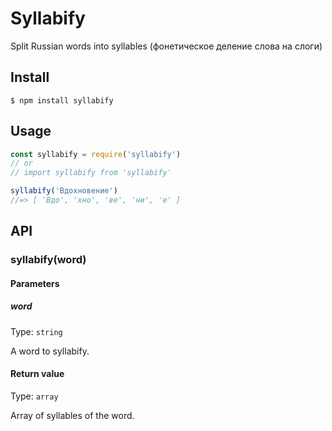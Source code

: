 # Syllabify

Split Russian words into syllables (фонетическое деление слова на слоги)

## Install

```
$ npm install syllabify
```

## Usage

```js
const syllabify = require('syllabify')
// or
// import syllabify from 'syllabify'

syllabify('Вдохновение')
//=> [ 'Вдо', 'хно', 'ве', 'ни', 'е' ]
```


## API

### syllabify(word)

#### Parameters

##### word

Type: `string`

A word to syllabify.

#### Return value

Type: `array`

Array of syllables of the word.

